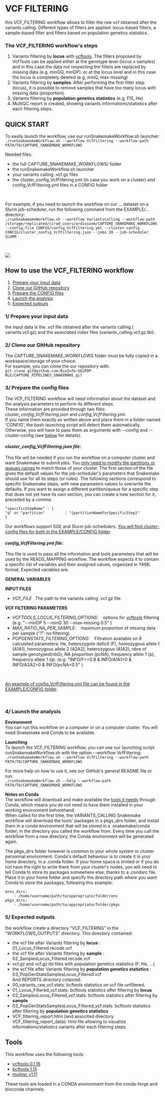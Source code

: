 # VCF FILTERING

this VCF_FILTERING workflow allows to filter the raw vcf obtained after the variants calling. Different types of filters are applied: locus-based filters, a sample-based filter and filters based on population genetics statistics. 


### The VCF_FILTERING workflow's steps
1) Variants filtering by **locus** with [vcftools](http://vcftools.sourceforge.net/man_latest.html). The filters proposed by VcfTools can be applied either at the genotype level (locus x samples) and in this case the data not respecting the filters are replaced by missing data (e.g. minGQ, minDP). or at the locus level and in this case the locus is completely deleted (e.g. minQ, max-missing)
2) Variants filtering by **samples**. After performing the first filter step (locus), it is possible to remove samples that have too many locus with missing data (proportion).
3) Variants filtering by **population genetics statistics** (e.g. FIS, He) 
4) MultiQC report is created, showing variants informations/statistics after each filtering steps.


## QUICK START

To easily launch the workflow, use our runSnakemakeWorkflow.sh launcher:  
```./runSnakemakeWorkflow.sh --workflow VcfFiltering --workflow-path PATH/TO/CAPTURE_SNAKEMAKE_WORKFLOWS```  

Needed files:  
- the full CAPTURE_SNAKEMAKE_WORKFLOWS/ folder  
- the runSnakemakeWorkflow.sh launcher  
- your variants calling .vcf.gz files
- the cluster_config_VcfFiltering.yml (in case you work on a cluster) and config_VcfFiltering.yml files in a CONFIG folder  

&nbsp;

For example, if you need to launch the workflow on our ... dataset on a Slurm job-scheduler, run the following command from the EXAMPLE/... directory:  
```./runSnakemakeWorkflow.sh --workflow VariantsCalling --workflow-path /storage/replicated/cirad_users/ardissonm/CAPTURE_SNAKEMAKE_WORKFLOWS --config-file CONFIG/config_VcfFiltering.yml --cluster-config CONFIG/cluster_config_VcfFiltering.json --jobs 20 --job-scheduler SLURM```  


&nbsp;

![](https://github.com/BioInfo-GE2POP-BLE/CAPTURE\_PIPELINES\_SNAKEMAKE/blob/main/readme\_img/VcfFiltering\_4elements.png")


## How to use the VCF_FILTERING workflow
 
1) [Prepare your input data](#1-prepare-your-input-data)  
2) [Clone our GitHub repository](#2-clone-our-github-repository)  
3) [Prepare the CONFIG files](#3-prepare-the-config-files)  
4) [Launch the analysis](#4-launch-the-analysis)  
5) [Expected outputs](#5-expected-outputs)


### 1/ Prepare your input data

the input data is the .vcf file obtained after the variants calling ( variants.vcf.gz) and the associated index files (variants_calling.vcf.gz.tbi). 


### 2/ Clone our GitHub repository

The CAPTURE_SNAKEMAKE_WORKFLOWS folder must be fully copied in a workspace/storage of your choice.  
For example, you can clone the our repository with:  
```git clone git@github.com:BioInfo-GE2POP-BLE/CAPTURE_PIPELINES_SNAKEMAKE.git```   


### 3/ Prepare the config files

The VCF_FILTERING workflow will need information about the dataset and the analysis parameters to perform its different steps.  
These information are provided through two files: *cluster_config_VcfFiltering.json* and *config_VcfFiltering.yml*.  
If you name them exactly as written above and place them in a folder named 'CONFIG', the bash launching script will detect them automatically. Otherwise, you will have to pass them as arguments with --config and --cluster-config (see [below](#4-launch-the-analysis) for details).

#### *cluster_config_VcfFiltering.json file:*
This file will be needed if you run the workflow on a computer cluster and want Snakemake to submit jobs. You <ins>only need to modify the partitions or queues names</ins> to match those of your cluster. The first section of the file gives the default values for the job-scheduler's parameters that Snakemake should use for all its steps (or rules). The following sections correspond to specific Snakemake steps, with new parameters values to overwrite the defaults. If you want to assign a different partition/queue for a specific step that does not yet have its own section, you can create a new section for it, preceded by a comma:  

	"specificStepName" : {
	"q" or "partition"         : "{partitionNameForSpecificStep}"
	}  

Our workflows support SGE and Slurm job-schedulers. <ins>You will find cluster-config files for both in the EXAMPLE/CONFIG folder</ins>.  


#### *config_VcfFiltering.yml file:*  
This file is used to pass all the information and tools parameters that will be used by the READS_MAPPING workflow. The workflow expects it to contain a specific list of variables and their assigned values, organized in YAML format. Expected variables are:  

**GENERAL VARIABLES**  

**INPUT FILES**  
- *VCF_FILE*&nbsp;&nbsp;&nbsp;The path to the variants calling .vcf.gz file.

**VCF FILTERING PARAMETERS**  

- *VCFTOOLS_LOCUS_FILTERING_OPTIONS:*&nbsp;&nbsp;&nbsp; options for [vcftools](http://vcftools.sourceforge.net/man_latest.html) filtering (e.g. "--minDP 5 --minQ 30 --max-missing 0.5" ) 
- *MAX_RATIO_NA_PER_SAMPLE:*&nbsp;&nbsp;&nbsp; maximum proportion of missing data per sample ("1": no filtering)
- *POPGENSTATS_FILTERING_OPTIONS:*&nbsp;&nbsp;&nbsp; Filtration available on 9 calculated parameters: He, heterozygote deficit (F), homozygous allele 1 (A1A1),  homozygous allele 2 (A2A2), heterozygous (A1A2), nbre of sample genotyped(nbG), NA proportion (pcNA), frequency allele 1 (p), frequency allele 1 (q). (e.g. "INFO/F>=0.8 & INFO/A1A1>0 & INFO/A2A2>0 & INFO/pcNA<0.5" )

&nbsp;

<ins>An example of config_VcfFiltering.yml file can be found in the EXAMPLE/CONFIG folder</ins>.  

&nbsp;

### 4/ Launch the analysis

**Environment**  
You can run this workflow on a computer or on a computer cluster. You will need Snakemake and Conda to be available.

**Launching**  
To launch the VCF_FILTERING workflow, you can use our launching script runSnakemakeWorkflow.sh with the option --workflow VcfFiltering:  
```./runSnakemakeWorkflow.sh --workflow VcfFiltering --workflow-path PATH/TO/CAPTURE_SNAKEMAKE_WORKFLOWS```  

For more help on how to use it, see our GitHub's general README file or run:  
```./runSnakemakeWorkflow.sh --help --workflow-path PATH/TO/CAPTURE_SNAKEMAKE_WORKFLOWS```  

**Notes on Conda**  
The workflow will download and make available the [tools it needs](#tools) through Conda, which means you do not need to have them installed in your working environment behorehand.  
When called for the first time, the VARIANTS_CALLING Snakemake workflow will download the tools' packages in a pkgs_dirs folder, and install them in a conda environment that will be stored in a .snakemake/conda folder, in the directory you called the workflow from. Every time you call the workflow from a new directory, the Conda environment will be generated again.  

The pkgs_dirs folder however is common to your whole system or cluster personnal environment. Conda's default behaviour is to create it in your home directory, in a .conda folder. If your home space is limited or if you do not have the right to write there from your cluster's nodes, you will need to tell Conda to store its packages somewhere else, thanks to a .condarc file. Place it in your home folder and specify the directory path where you want Conda to store the packages, following this example:  
```
envs_dirs:  
    - /home/username/path/to/appropriate/folder/env  
pkgs_dirs:  
    - /home/username/path/to/appropriate/folder/pkgs  
```




### 5/ Expected outputs  
the workflow create a directory "VCF_FILTERING" in the "WORKFLOWS_OUTPUTS" directory. This directory contained:
- the vcf file after Variants filtering by **locus** : 01_Locus_Filtered.recode.vcf 
- the vcf file after Variants filtering by **sample** : 02_SamplesLocus_Filtered.recode.vcf 
- vcf.gz and vcf.gz.tbi files with population genetics statistics (F, He, ...)
- the vcf file after Variants filtering by **population genetics statistics** : 03_PopGenStatsSamplesLocus_Filtered.vcf  
And REPORTS directory cotained:
- 00_variants_raw_vcf.stats: bcftools statistics on vcf file unfiltered. 
- 01_Locus_Filtered_vcf.stats: bcftools statistics after filtering by **locus**
- 02_SamplesLocus_Filtered_vcf.stats: bcftools statistics after filtering by **sample**
- 03_PopGenStatsSamplesLocus_Filtered_vcf.stats: bcftools statistics after filtering by **population genetics statistics**
- VCF_filtering_report.html (and associted directory VCF_filtering_report_data): html file allowing to visualize informations/statistics variants after each filtering steps.

## Tools
This workflow uses the following tools: 
- [vcftools 0.1.16](https://github.com/vcftools/vcftools)
- [bcftools 1.15](https://samtools.github.io/bcftools/bcftools.html)
- [multiqc v1.11](https://github.com/ewels/MultiQC/releases)

These tools are loaded in a CONDA environment from the conda-forge and bioconda channels.


